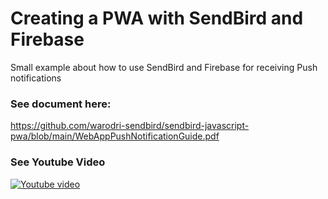 # Creating a PWA with SendBird and Firebase
Small example about how to use SendBird and Firebase for receiving Push notifications


### See document here: ###
https://github.com/warodri-sendbird/sendbird-javascript-pwa/blob/main/WebAppPushNotificationGuide.pdf

### See Youtube Video ###
[![Youtube video](http://img.youtube.com/vi/b9XdLV-nIwA/0.jpg)](http://www.youtube.com/watch?v=b9XdLV-nIwA "Youtube Video")

